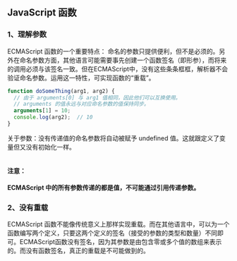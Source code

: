 ## JavaScript 函数

### 1、理解参数

ECMAScript 函数的一个重要特点： 命名的参数只提供便利，但不是必须的。另外在命名参数方面，其他语言可能需要事先创建一个函数签名（即形参），而将来的调用必须与该签名一致。但在ECMAScript中，没有这些条条框框，解析器不会验证命名参数。运用这一特性，可实现函数的“重载”。


```javascript
function doSomeThing(arg1, arg2) {
  // 由于 arguments[0] 与 arg1 值相同，因此他们可以互换使用。
  // arguments 的值永远与对应命名参数的值保持同步。
  arguments[1] = 10;
  console.log(arg2);  // 10
}

```

关于参数：没有传递值的命名参数将自动被赋予 undefined 值。这就跟定义了变量但又没有初始化一样。

```javascript

```

#### 注意：
**ECMAScript 中的所有参数传递的都是值，不可能通过引用传递参数。**



### 2、没有重载

ECMAScript 函数不能像传统意义上那样实现重载。而在其他语言中，可以为一个函数编写两个定义，只要这两个定义的签名（接受的参数的类型和数量）不同即可。ECMAScript函数没有签名，因为其参数是由包含零或多个值的数组来表示的。而没有函数签名，真正的重载是不可能做到的。
